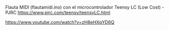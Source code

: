 Flauta MIDI (flautamidi.ino) con el microcontrolador Teensy LC (Low Cost) - PJRC https://www.pjrc.com/teensy/teensyLC.html


https://www.youtube.com/watch?v=zH8eHXqYD6Q





